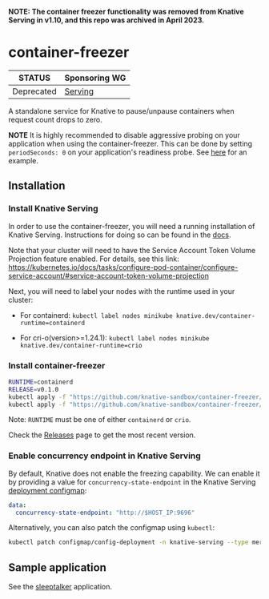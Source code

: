 **NOTE: The container freezer functionality was removed from Knative Serving in v1.10, and this repo was archived in April 2023.**

# container-freezer

| STATUS | Sponsoring WG |
| --- | --- |
| Deprecated | [Serving](https://github.com/knative/community/blob/main/working-groups/WORKING-GROUPS.md#serving)|

A standalone service for Knative to pause/unpause containers when request count drops to zero.

**NOTE** It is highly recommended to disable aggressive probing on your application when using the container-freezer. This can be done by setting `periodSeconds: 0` on your application's readiness probe. See [here](https://github.com/psschwei/sleeptalker/blob/main/sleeptalker.yaml#L14-L15) for an example.

## Installation

### Install Knative Serving

In order to use the container-freezer, you will need a running installation of Knative Serving. Instructions for doing so can be found in the [docs](https://knative.dev/docs/admin/install/).

Note that your cluster will need to have the Service Account Token Volume Projection feature enabled. For details, see this link: https://kubernetes.io/docs/tasks/configure-pod-container/configure-service-account/#service-account-token-volume-projection
    
Next, you will need to label your nodes with the runtime used in your cluster:

* For containerd: `kubectl label nodes minikube knative.dev/container-runtime=containerd`

* For cri-o(version>=1.24.1): `kubectl label nodes minikube knative.dev/container-runtime=crio`
    
### Install container-freezer 

```bash
RUNTIME=containerd
RELEASE=v0.1.0
kubectl apply -f "https://github.com/knative-sandbox/container-freezer/releases/download/${RELEASE}/freezer-common.yaml"
kubectl apply -f "https://github.com/knative-sandbox/container-freezer/releases/download/${RELEASE}/freezer-${RUNTIME}.yaml"
```

Note: `RUNTIME` must be one of either `containerd` or `crio`.

Check the [Releases](https://github.com/knative-sandbox/container-freezer/releases) page to get the most recent version.

### Enable concurrency endpoint in Knative Serving

By default, Knative does not enable the freezing capability. We can enable it by providing a value for `concurrency-state-endpoint` in the Knative Serving [deployment configmap](https://github.com/knative/serving/blob/main/config/core/configmaps/deployment.yaml):

``` yaml
data:
  concurrency-state-endpoint: "http://$HOST_IP:9696"
```

Alternatively, you can also patch the configmap using `kubectl`:

```bash
kubectl patch configmap/config-deployment -n knative-serving --type merge -p '{"data":{"concurrencyStateEndpoint":"http://$HOST_IP:9696"}}'
```

## Sample application

See the [sleeptalker](./test/test_images/sleeptalker/main.go) application.

